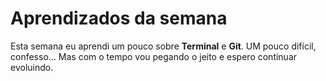  # Aprendizados da semana

 Esta semana eu aprendi um pouco
 sobre **Terminal** e **Git**. UM pouco
 difícil, confesso... Mas com o 
 tempo vou pegando o jeito e espero
 continuar evoluindo.